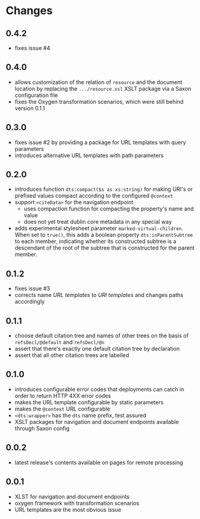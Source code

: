 # Changes

## 0.4.2

- fixes issue #4

## 0.4.0

- allows customization of the relation of `resource` and the document
  location by replacing the `.../resource.xsl` XSLT package via a
  Saxon configuration file
- fixes the Oxygen transformation scenarios, which were still behind
  version 0.1.1

## 0.3.0

- fixes issue #2 by providing a package for URL templates with query parameters
- introduces alternative URL templates with path parameters

## 0.2.0

- introduces function `dts:compact($s as xs:string)` for making URI's
  or prefixed values compact according to the configured `@context`
- support `<citeData>` for the navigation endpoint
  - uses compaction function for compacting the property's name and value
  - does not yet treat dublin core metadata in any special way
- adds experimental stylesheet parameter
  `marked-virtual-children`. When set to `true()`, this adds a boolean
  property `dts:inParentSubtree` to each member, indicating whether
  its constructed subtree is a descendant of the root of the subtree
  that is constructed for the parent member.

## 0.1.2

- fixes issue #3
- corrects name *URL templates* to *URI templates* and changes paths
  accordingly

## 0.1.1

- choose default citation tree and names of other trees on the basis
  of `refsDecl/@default` and `refsDecl/@n`
- assert that there's exactly one default citation tree by declaration
- assert that all other citation trees are labelled

## 0.1.0

- introduces configurable error codes that deployments can catch in
  order to return HTTP 4XX error codes
- makes the URL template configurable by static parameters
- makes the `@context` URL configurable
- `<dts:wrapper>` has the `dts` name prefix, test assured
- XSLT packages for navigation and document endpoints available
  through Saxon config

## 0.0.2

- latest release's contents available on pages for remote processing

## 0.0.1

- XLST for navigation and document endpoints
- oxygen framework with transformation scenarios
- URL templates are the most obvious issue
